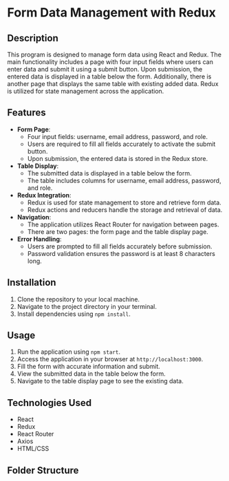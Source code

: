 # Form Data Management with Redux

## Description

This program is designed to manage form data using React and Redux. The main functionality includes a page with four input fields where users can enter data and submit it using a submit button. Upon submission, the entered data is displayed in a table below the form. Additionally, there is another page that displays the same table with existing added data. Redux is utilized for state management across the application.

## Features

- **Form Page**:
  - Four input fields: username, email address, password, and role.
  - Users are required to fill all fields accurately to activate the submit button.
  - Upon submission, the entered data is stored in the Redux store.
- **Table Display**:
  - The submitted data is displayed in a table below the form.
  - The table includes columns for username, email address, password, and role.
- **Redux Integration**:
  - Redux is used for state management to store and retrieve form data.
  - Redux actions and reducers handle the storage and retrieval of data.
- **Navigation**:
  - The application utilizes React Router for navigation between pages.
  - There are two pages: the form page and the table display page.
- **Error Handling**:
  - Users are prompted to fill all fields accurately before submission.
  - Password validation ensures the password is at least 8 characters long.

## Installation

1. Clone the repository to your local machine.
2. Navigate to the project directory in your terminal.
3. Install dependencies using `npm install`.

## Usage

1. Run the application using `npm start`.
2. Access the application in your browser at `http://localhost:3000`.
3. Fill the form with accurate information and submit.
4. View the submitted data in the table below the form.
5. Navigate to the table display page to see the existing data.

## Technologies Used

- React
- Redux
- React Router
- Axios
- HTML/CSS

## Folder Structure
